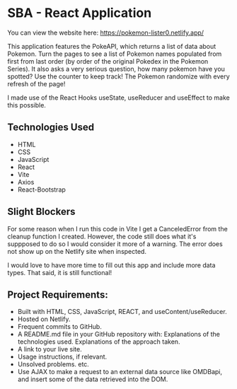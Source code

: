 # SBA - React Application
You can view the website here: https://pokemon-lister0.netlify.app/

This application features the PokeAPI, which returns a list of data about Pokemon. Turn the pages to see a list of Pokemon names populated from first from last order (by order of the original Pokedex in the Pokemon Series). It also asks a very serious question, how many pokemon have you spotted? Use the counter to keep track! The Pokemon randomize with every refresh of the page!

I made use of the React Hooks useState, useReducer and useEffect to make this possible.

## Technologies Used
- HTML
- CSS 
- JavaScript 
- React
- Vite
- Axios
- React-Bootstrap

## Slight Blockers
For some reason when I run this code in Vite I get a CanceledError from the cleanup function I created. However, the code still does what it's suppposed to do so I would consider it more of a warning. The error does not show up on the Netlify site when inspected.


I would love to have more time to fill out this app and include more data types. That said, it is still functional!


## Project Requirements:

- Built with HTML, CSS, JavaScript, REACT, and useContent/useReducer.
- Hosted on Netlify.
- Frequent commits to GitHub.
- A README.md file in your GitHub repository with:
Explanations of the technologies used.
Explanations of the approach taken.
- A link to your live site.
- Usage instructions, if relevant.
- Unsolved problems.
etc.
- Use AJAX to make a request to an external data source like OMDBapi, and insert some of the data retrieved into the DOM.



